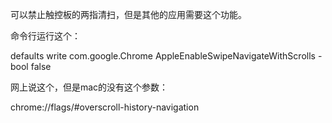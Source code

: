 可以禁止触控板的两指清扫，但是其他的应用需要这个功能。

命令行运行这个：

defaults write com.google.Chrome AppleEnableSwipeNavigateWithScrolls -bool false

网上说这个，但是mac的没有这个参数：

chrome://flags/#overscroll-history-navigation

